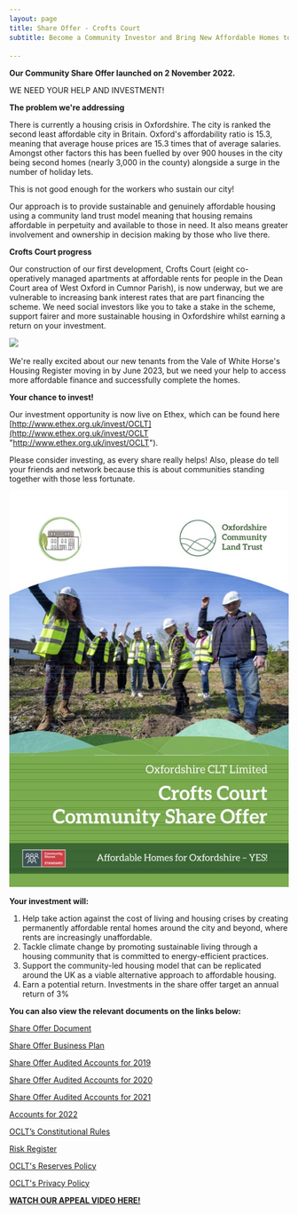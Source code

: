 ```yaml
---
layout: page
title: Share Offer - Crofts Court
subtitle: Become a Community Investor and Bring New Affordable Homes to Oxfordshire!

---
```

**Our Community Share Offer launched on 2 November 2022.**

WE NEED YOUR HELP AND INVESTMENT!

**The problem we're addressing**

There is currently a housing crisis in Oxfordshire. The city is ranked the second least affordable city in Britain. Oxford's affordability ratio is 15.3, meaning that average house prices are 15.3 times that of average salaries. Amongst other factors this has been fuelled by over 900 houses in the city being second homes (nearly 3,000 in the county) alongside a surge in the number of holiday lets.

This is not good enough for the workers who sustain our city!

Our approach is to provide sustainable and genuinely affordable housing using a community land trust model meaning that housing remains affordable in perpetuity and available to those in need. It also means greater involvement and ownership in decision making by those who live there.

**Crofts Court progress**

Our construction of our first development, Crofts Court (eight co-operatively managed apartments at affordable rents for people in the Dean Court area of West Oxford in Cumnor Parish), is now underway, but we are vulnerable to increasing bank interest rates that are part financing the scheme. We need social investors like you to take a stake in the scheme, support fairer and more sustainable housing in Oxfordshire whilst earning a return on your investment.

![](/uploads/221019-straight-front-elevation.JPG)

We're really excited about our new tenants from the Vale of White Horse's Housing Register moving in by June 2023, but we need your help to access more affordable finance and successfully complete the homes.

**Your chance to invest!**

Our investment opportunity is now live on Ethex, which can be found here [http://www.ethex.org.uk/invest/OCLT](http://www.ethex.org.uk/invest/OCLT "http://www.ethex.org.uk/invest/OCLT").

Please consider investing, as every share really helps! Also, please do tell your friends and network because this is about communities standing together with those less fortunate.

![](/uploads/front-page-share-offer.jpg)

**Your investment will:**

1. Help take action against the cost of living and housing crises by creating permanently affordable rental homes around the city and beyond, where rents are increasingly unaffordable.
2. Tackle climate change by promoting sustainable living through a housing community that is committed to energy-efficient practices.
3. Support the community-led housing model that can be replicated around the UK as a viable alternative approach to affordable housing.
4. Earn a potential return. Investments in the share offer target an annual return of 3%

**You can also view the relevant documents on the links below:**

[Share Offer Document](https://drive.google.com/file/d/11YdbqT27VqjwPXeJsWbKWCyVmeX5F6pB/view?usp=share_link)

[Share Offer Business Plan](https://drive.google.com/file/d/1LpNQsPzr7hQIOC_Ul-EFUamXZELBxb3J/view?usp=share_link)

[Share Offer Audited Accounts for 2019](https://drive.google.com/file/d/1Xz3ikVfSkg_6l3AAlNSvbOnPLVqej0A1/view?usp=sharing)

[Share Offer Audited Accounts for 2020](https://drive.google.com/file/d/12SLtGX3eb4mkIhVQ0eWtSzONqS1p8TDv/view?usp=sharing)

[Share Offer Audited Accounts for 2021](https://drive.google.com/file/d/1NmHxaReZ-g8dMACXTGeZpp0dF1ZLSz5j/view?usp=sharing)

[Accounts for 2022](https://drive.google.com/file/d/1XNdoUNM4QG_I36ECjXwqMOBV7Td8X9YN/view?usp=sharing)

[OCLT’s Constitutional Rules](https://drive.google.com/file/d/1Tl1dF-8aDQ-1z7ZYkr3v6UwGU1h3d40i/view?usp=sharing)

[Risk Register](https://drive.google.com/file/d/1IlxdkrBbEiB-WcqUfmSeLaie981Zyuw-/view?usp=sharing)

[OCLT's Reserves Policy](https://drive.google.com/file/d/1uXl_ti3lwMq5d_I2P1N0r_beMaKJGNRf/view?usp=sharing)

[OCLT's Privacy Policy](https://drive.google.com/file/d/1JVa1530u7_rDBGc3U3gH5z62ZqJvYKUp/view?usp=sharing)

[**WATCH OUR APPEAL VIDEO HERE!**](https://www.youtube.com/watch?v=_3ZaFCrsR5E)